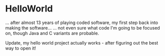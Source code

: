 # HelloWorld
... after almost 13 years of playing coded software, my first step back into making the software...
... not even sure what code I'm going to be focused on, though Java and C variants are probable.

Update, my hello world project actually works - after figuring out the best way to open it!